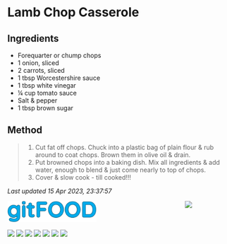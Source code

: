 # Lamb Chop Casserole

## Ingredients

- Forequarter or chump chops
- 1 onion, sliced
- 2 carrots, sliced
- 1 tbsp Worcestershire sauce
- 1 tbsp white vinegar
- ¼ cup tomato sauce
- Salt & pepper
- 1 tbsp brown sugar

## Method

> 1. Cut fat off chops. Chuck into a plastic bag of plain flour & rub around to coat chops. Brown them in olive oil & drain.
> 2. Put browned chops into a baking dish. Mix all ingredients & add water, enough to blend & just come nearly to top of chops.
> 3. Cover & slow cook - till cooked!!!

*Last updated 15 Apr 2023, 23:37:57*

<img src="../images/logo_sm.png" width="40%" />

<img src="https://profile-counter.glitch.me/gitfood_lambchopcasserole/count.svg" width="20%" align="right" />

<img src="https://img.shields.io/badge/lamb-blue.svg" /> <img src="https://img.shields.io/badge/baked-blue.svg" /> <img src="https://img.shields.io/badge/fried-blue.svg" /> <img src="https://img.shields.io/badge/battered-blue.svg" /> <img src="https://img.shields.io/badge/aussie-blue.svg" /> <img src="https://img.shields.io/badge/family-blue.svg" /> <img src="https://img.shields.io/badge/casserole-blue.svg" /> 